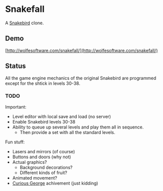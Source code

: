 # Snakefall

A [Snakebird](http://snakebird.noumenongames.com/) clone.

## Demo

[http://wolfesoftware.com/snakefall/](http://wolfesoftware.com/snakefall/)

## Status

All the game engine mechanics of the original Snakebird are programmed except for the shtick in levels 30-38.

### TODO

Important:

 * Level editor with local save and load (no server)
 * Enable Snakebird levels 30-38
 * Ability to queue up several levels and play them all in sequence.
   * Then provide a set with all the standard levels.

Fun stuff:

 * Lasers and mirrors (of course)
 * Buttons and doors (why not)
 * Actual graphics?
   * Background decorations?
   * Different kinds of fruit?
 * Animated movement?
 * [Curious George](http://steamcommunity.com/stats/357300/achievements) achivement (just kidding)

